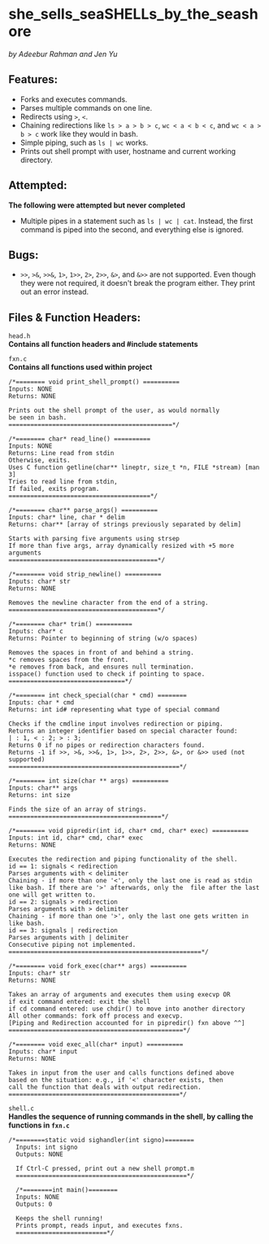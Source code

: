 # she_sells_seaSHELLs_by_the_seashore  
*by Adeebur Rahman and Jen Yu*  

## Features:  
* Forks and executes commands.  
* Parses multiple commands on one line.  
* Redirects using ```>```, ```<```.  
* Chaining redirections like `ls > a > b > c`, `wc < a < b < c`, and `wc < a > b > c` work like they would in bash.  
* Simple piping, such as `ls | wc` works.  
* Prints out shell prompt with user, hostname and current working directory.  

## Attempted:  
**The following were attempted but never completed**  
* Multiple pipes in a statement such as `ls | wc | cat`. Instead, the first command is piped into the second, and everything else is ignored.  

## Bugs:  
* `>>`, `>&`, `>>&`, `1>`, `1>>`, `2>`, `2>>`, `&>`, and `&>>` are not supported. Even though they were not required, it doesn't break the program either. They print out an error instead.  

## Files & Function Headers:  
`head.h`  
 **Contains all function headers and #include statements**

`fxn.c`  
**Contains all functions used within project**  

    /*======== void print_shell_prompt() ==========  
    Inputs: NONE  
    Returns: NONE  

    Prints out the shell prompt of the user, as would normally  
    be seen in bash.  
    =============================================*/  
  
    /*======== char* read_line() ==========  
    Inputs: NONE  
    Returns: Line read from stdin  
    Otherwise, exits.  
    Uses C function getline(char** lineptr, size_t *n, FILE *stream) [man 3]  
    Tries to read line from stdin,  
    If failed, exits program.  
    =======================================*/  
  
    /*======== char** parse_args() ==========  
    Inputs: char* line, char * delim  
    Returns: char** [array of strings previously separated by delim]  
    
    Starts with parsing five arguments using strsep  
    If more than five args, array dynamically resized with +5 more arguments  
    =========================================*/  

    /*======== void strip_newline() ==========  
    Inputs: char* str  
    Returns: NONE  

    Removes the newline character from the end of a string.  
    =========================================*/  

    /*======== char* trim() ==========  
    Inputs: char* c  
    Returns: Pointer to beginning of string (w/o spaces)  

    Removes the spaces in front of and behind a string.  
    *c removes spaces from the front.  
    *e removes from back, and ensures null termination.  
    isspace() function used to check if pointing to space.  
    ================================*/  

    /*======== int check_special(char * cmd) ========  
    Inputs: char * cmd  
    Returns: int id# representing what type of special command  

    Checks if the cmdline input involves redirection or piping.  
    Returns an integer identifier based on special character found:  
    | : 1, < : 2; > : 3;  
    Returns 0 if no pipes or redirection characters found.  
    Returns -1 if >>, >&, >>&, 1>, 1>>, 2>, 2>>, &>, or &>> used (not supported)  
    ===============================================*/  

    /*======== int size(char ** args) ==========  
    Inputs: char** args  
    Returns: int size  

    Finds the size of an array of strings.  
    ==========================================*/  
  
    /*======== void pipredir(int id, char* cmd, char* exec) ==========  
    Inputs: int id, char* cmd, char* exec  
    Returns: NONE  

    Executes the redirection and piping functionality of the shell.  
    id == 1: signals < redirection  
    Parses arguments with < delimiter  
    Chaining - if more than one '<', only the last one is read as stdin like bash. If there are '>' afterwards, only the  file after the last one will get written to.  
    id == 2: signals > redirection  
    Parses arguments with > delimiter  
    Chaining - if more than one '>', only the last one gets written in like bash.  
    id == 3: signals | redirection  
    Parses arguments with | delimiter  
    Consecutive piping not implemented.  
    =====================================================*/  
  
    /*======== void fork_exec(char** args) ==========  
    Inputs: char* str  
    Returns: NONE  

    Takes an array of arguments and executes them using execvp OR  
    if exit command entered: exit the shell  
    if cd command entered: use chdir() to move into another directory  
    All other commands: fork off process and execvp.  
    [Piping and Redirection accounted for in pipredir() fxn above ^^]  
    ================================================*/  
  
    /*======== void exec_all(char* input) ==========  
    Inputs: char* input  
    Returns: NONE  

    Takes in input from the user and calls functions defined above  
    based on the situation: e.g., if '<' character exists, then  
    call the function that deals with output redirection.  
    ===============================================*/  
  
`shell.c`  
**Handles the sequence of running commands in the shell, by calling the functions in `fxn.c`** 

    /*========static void sighandler(int signo)========
      Inputs: int signo
      Outputs: NONE

      If Ctrl-C pressed, print out a new shell prompt.m
      ===============================================*/
      
      /*========int main()========
      Inputs: NONE
      Outputs: 0

      Keeps the shell running! 
      Prints prompt, reads input, and executes fxns.
      =========================*/

